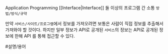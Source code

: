 Application Programming [[Interface|Interface]]
둘 이상의 프로그램 간 소통 `방법/방식/규약`

만약 `서비스/사이트/프로그램`에서 정보를 가져오려면 보통은 사람이 직접 정보를 추출해서 가져와야 할 것이다.
하지만 일부 정보가 API로 공개된 `서비스`의 정보는 API로 공개된 정보에 한해 API 를 통해 접근할 수 있다.

#설명/용어
